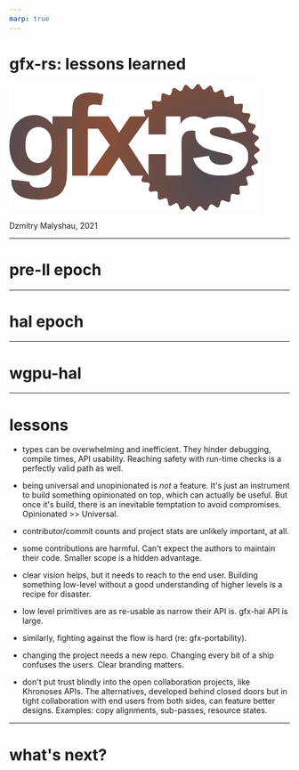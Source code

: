 ```yaml
---
marp: true
---
```


# gfx-rs: lessons learned

![logo](gfx-logo.png)

Dzmitry Malyshau, 2021

---

# pre-ll epoch

--- 

# hal epoch

---

# wgpu-hal

---

# lessons

- types can be overwhelming and inefficient. They hinder debugging, compile times, API usability. Reaching safety with run-time checks is a perfectly valid path as well.

- being universal and unopinionated is *not* a feature. It's just an instrument to build something opinionated on top, which can actually be useful. But once it's build, there is an inevitable temptation to avoid compromises. Opinionated >> Universal.

- contributor/commit counts and project stats are unlikely important, at all.

- some contributions are harmful. Can't expect the authors to maintain their code. Smaller scope is a hidden advantage.

- clear vision helps, but it needs to reach to the end user. Building something low-level without a good understanding of higher levels is a recipe for disaster.

- low level primitives are as re-usable as narrow their API is. gfx-hal API is large.

- similarly, fighting against the flow is hard (re: gfx-portability).

- changing the project needs a new repo. Changing every bit of a ship confuses the users. Clear branding matters.

- don't put trust blindly into the open collaboration projects, like Khronoses APIs. The alternatives, developed behind closed doors but in tight collaboration with end users from both sides, can feature better designs. Examples: copy alignments, sub-passes, resource states.

---

# what's next?
